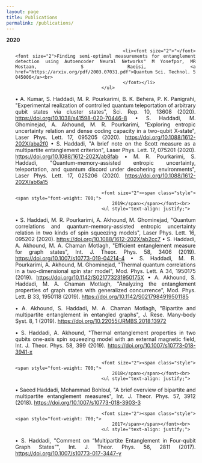 ```yaml
---
layout: page
title: Publications
permalink: /publications/
---
```


<section id="links">
	<div class="container">
	
<span class="style"><span style="font-weight: 700;">2020</span><br>
                                    <ul style="text-align: justify;">


                                        <li><font size="2">"</font><font size="2">Finding semi-optimal measurements for entanglement detection using Autoencoder Neural Networks" M Yosefpor, MR Mostaan, S Raeisi, <a href="https://arxiv.org/pdf/2003.07031.pdf">Quantum Sci. Technol. 5 045006</a><br>
                                            </font></li>
                                    </ul>


•	A. Kumar, S. Haddadi, M. R. Pourkarimi, B. K. Behera, P. K. Panigrahi, "Experimental realization of controlled quantum teleportation of arbitrary qubit states via cluster states", Sci. Rep. 10, 13608 (2020). https://doi.org/10.1038/s41598-020-70446-8
•	S. Haddadi, M. Ghominejad, A. Akhound, M. R. Pourkarimi, "Exploring entropic uncertainty relation and dense coding capacity in a two-qubit X-state", Laser Phys. Lett. 17, 095205 (2020). https://doi.org/10.1088/1612-202X/aba2f0
•	S. Haddadi, "A brief note on the Scott measure as a multipartite entanglement criterion", Laser Phys. Lett. 17, 075201 (2020). https://doi.org/10.1088/1612-202X/ab8fab
•	M. R. Pourkarimi, S. Haddadi, "Quantum-memory-assisted entropic uncertainty, teleportation, and quantum discord under decohering environments", Laser Phys. Lett. 17, 025206 (2020). https://doi.org/10.1088/1612-202X/ab6a15

                                    <font size="2"><span class="style"><span style="font-weight: 700;">
                                        2019</span></span></font><br>
                                    <ul style="text-align: justify;">

•	S. Haddadi, M. R. Pourkarimi, A. Akhound, M. Ghominejad, "Quantum correlations and quantum-memory-assisted entropic uncertainty relation in two kinds of spin squeezing models", Laser Phys. Lett. 16, 095202 (2020). https://doi.org/10.1088/1612-202X/ab2cc7
•	S. Haddadi, A. Akhound, M. A. Chaman Motlagh, "Efficient entanglement measure for graph states", Int. J. Theor. Phys. 58, 3406 (2019). https://doi.org/10.1007/s10773-019-04214-4
•	S. Haddadi, M. R. Pourkarimi, A. Akhound, M. Ghominejad, "Thermal quantum correlations in a two-dimensional spin star model", Mod. Phys. Lett. A 34, 1950175 (2019). https://doi.org/10.1142/S021773231950175X
•	A. Akhound, S. Haddadi, M. A. Chaman Motlagh, "Analyzing the entanglement properties of graph states with generalized concurrence", Mod. Phys. Lett. B 33, 1950118 (2019). https://doi.org/10.1142/S0217984919501185

•	A. Akhound, S. Haddadi, M. A. Chaman Motlagh, "Bipartite and multipartite entanglement in entangled graphs", J. Rese. Many-body Syst. 8, 1 (2019). https://doi.org/10.22055/JRMBS.2018.13972

•	S. Haddadi, A. Akhound, "Thermal entanglement properties in two qubits one-axis spin squeezing model with an external magnetic field, Int. J. Theor. Phys. 58, 399 (2019). https://doi.org/10.1007/s10773-018-3941-x

                                    <font size="2"><span class="style"><span style="font-weight: 700;">
                                        2018</span></span></font><br>
                                    <ul style="text-align: justify;">

•	Saeed Haddadi, Mohammad Bohloul, "A brief overview of bipartite and multipartite entanglement measures", Int. J. Theor. Phys. 57, 3912 (2018). https://doi.org/10.1007/s10773-018-3903-3



                                    <font size="2"><span class="style"><span style="font-weight: 700;">
                                        2017</span></span></font><br>
                                    <ul style="text-align: justify;">

•	S. Haddadi, "Comment on “Multipartite Entanglement in Four-qubit Graph States”", Int. J. Theor. Phys. 56, 2811 (2017). https://doi.org/10.1007/s10773-017-3447-y









